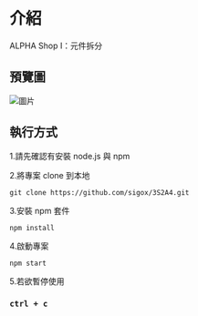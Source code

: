# 介紹

ALPHA Shop I：元件拆分

## 預覽圖

![圖片](https://github.com/sigox/3S2A5/assets/131880018/5484dc05-2a51-4065-9794-8106b677b86a)

## 執行方式

1.請先確認有安裝 node.js 與 npm

2.將專案 clone 到本地

    git clone https://github.com/sigox/3S2A4.git

3.安裝 npm 套件

    npm install

4.啟動專案

    npm start
    
5.若欲暫停使用

### `ctrl + c`
